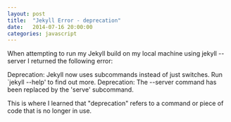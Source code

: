 ```yaml
---
layout: post
title:  "Jekyll Error - deprecation"
date:   2014-07-16 20:00:00
categories: javascript
---
```


When attempting to run my Jekyll build on my local machine using jekyll --server I returned the following error:

 Deprecation: Jekyll now uses subcommands instead of just switches. Run `jekyll --help' to find out more.
 Deprecation: The --server command has been replaced by the 'serve' subcommand.

This is where I learned that "deprecation" refers to a command or piece of code that is no longer in use.